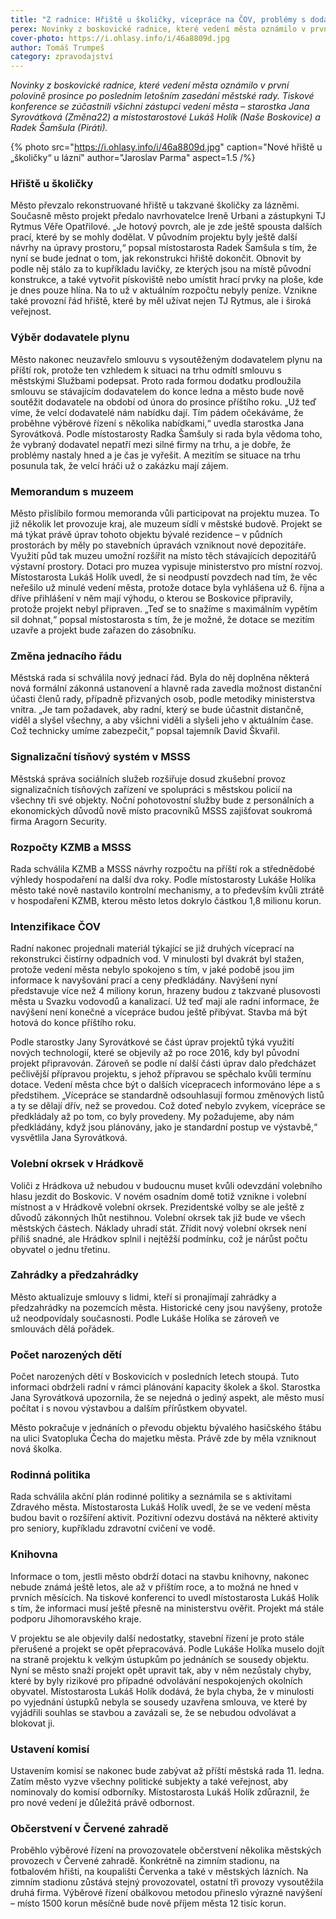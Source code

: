 ```yaml
---
title: "Z radnice: Hřiště u školičky, vícepráce na ČOV, problémy s dodavatelem plynu, volby v Hrádkově"
perex: Novinky z boskovické radnice, které vedení města oznámilo v první polovině prosince po posledním letošním zasedání městské rady.
cover-photo: https://i.ohlasy.info/i/46a8809d.jpg
author: Tomáš Trumpeš
category: zpravodajství
---
```


*Novinky z boskovické radnice, které vedení města oznámilo v první polovině prosince po posledním letošním zasedání městské rady. Tiskové konference se zúčastnili všichni zástupci vedení města – starostka Jana Syrovátková (Změna22) a místostarostové Lukáš Holík (Naše Boskovice) a Radek Šamšula (Piráti).*

{% photo src="https://i.ohlasy.info/i/46a8809d.jpg" caption="Nové hřiště u „školičky“ u lázní" author="Jaroslav Parma" aspect=1.5 /%}

### Hřiště u školičky

Město převzalo rekonstruované hřiště u takzvané školičky za lázněmi. Současně město projekt předalo navrhovatelce Ireně Urbani a zástupkyni TJ Rytmus Věře Opatřilové. „Je hotový povrch, ale je zde ještě spousta dalších prací, které by se mohly dodělat. V původním projektu byly ještě další návrhy na úpravy prostoru,“ popsal místostarosta Radek Šamšula s tím, že nyní se bude jednat o tom, jak rekonstrukci hřiště dokončit. Obnovit by podle něj stálo za to kupříkladu lavičky, ze kterých jsou na místě původní konstrukce, a také vytvořit pískoviště nebo umístit hrací prvky na ploše, kde je dnes pouze hlína. Na to už v aktuálním rozpočtu nebyly peníze. Vznikne také provozní řád hřiště, které by měl užívat nejen TJ Rytmus, ale i široká veřejnost. 

### Výběr dodavatele plynu

Město nakonec neuzavřelo smlouvu s vysoutěženým dodavatelem plynu na příští rok, protože ten vzhledem k situaci na trhu odmítl smlouvu s městskými Službami podepsat. Proto rada formou dodatku prodloužila smlouvu se stávajícím dodavatelem do konce ledna a město bude nově soutěžit dodavatele na období od února do prosince příštího roku. „Už teď víme, že velcí dodavatelé nám nabídku dají. Tím pádem očekáváme, že proběhne výběrové řízení s několika nabídkami,“ uvedla starostka Jana Syrovátková. Podle místostarosty Radka Šamšuly si rada byla vědoma toho, že vybraný dodavatel nepatří mezi silné firmy na trhu, a je dobře, že problémy nastaly hned a je čas je vyřešit. A mezitím se situace na trhu posunula tak, že velcí hráči už o zakázku mají zájem.

### Memorandum s muzeem

Město přislíbilo formou memoranda vůli participovat na projektu muzea. To již několik let provozuje kraj, ale muzeum sídlí v městské budově. Projekt se má týkat právě úprav tohoto objektu bývalé rezidence – v půdních prostorách by měly po stavebních úpravách vzniknout nové depozitáře. Využití půd tak muzeu umožní rozšířit na místo těch stávajících depozitářů výstavní prostory. Dotaci pro muzea vypisuje ministerstvo pro místní rozvoj. Místostarosta Lukáš Holík uvedl, že si neodpustí povzdech nad tím, že věc neřešilo už minulé vedení města, protože dotace byla vyhlášena už 6. října a dříve přihlášení v něm mají výhodu, o kterou se Boskovice připravily, protože projekt nebyl připraven. „Teď se to snažíme s maximálním vypětím sil dohnat,“ popsal místostarosta s tím, že je možné, že dotace se mezitím uzavře a projekt bude zařazen do zásobníku.

### Změna jednacího řádu

Městská rada si schválila nový jednací řád. Byla do něj doplněna některá nová formální zákonná ustanovení a hlavně rada zavedla možnost distanční účasti členů rady, případně přizvaných osob, podle metodiky ministerstva vnitra. „Je tam požadavek, aby radní, který se bude účastnit distančně, viděl a slyšel všechny, a aby všichni viděli a slyšeli jeho v aktuálním čase. Což technicky umíme zabezpečit,“ popsal tajemník David Škvařil.

### Signalizační tísňový systém v MSSS

Městská správa sociálních služeb rozšiřuje dosud zkušební provoz signalizačních tísňových zařízení ve spolupráci s městskou policií na všechny tři své objekty. Noční pohotovostní služby bude z personálních a ekonomických důvodů nově místo pracovníků MSSS zajišťovat soukromá firma Aragorn Security.

### Rozpočty KZMB a MSSS

Rada schválila KZMB a MSSS návrhy rozpočtu na příští rok a střednědobé výhledy hospodaření na další dva roky. Podle místostarosty Lukáše Holíka město také nově nastavilo kontrolní mechanismy, a to především kvůli ztrátě v hospodaření KZMB, kterou město letos dokrylo částkou 1,8 milionu korun.

### Intenzifikace ČOV

Radní nakonec projednali materiál týkající se již druhých víceprací na rekonstrukci čistírny odpadních vod. V minulosti byl dvakrát byl stažen, protože vedení města nebylo spokojeno s tím, v jaké podobě jsou jim informace k navyšování prací a ceny předkládány. Navýšení nyní představuje více než 4 miliony korun, hrazeny budou z takzvané plusovosti města u Svazku vodovodů a kanalizací. Už teď mají ale radní informace, že navýšení není konečné a vícepráce budou ještě přibývat. Stavba má být hotová do konce příštího roku.

Podle starostky Jany Syrovátkové se část úprav projektů týká využití nových technologií, které se objevily až po roce 2016, kdy byl původní projekt připravován. Zároveň se podle ní další části úprav dalo předcházet pečlivější přípravou projektu, s jehož přípravou se spěchalo kvůli termínu dotace. Vedení města chce být o dalších vícepracech informováno lépe a s předstihem. „Vícepráce se standardně odsouhlasují formou změnových listů a ty se dělají dřív, než se provedou. Což doteď nebylo zvykem, vícepráce se předkládaly až po tom, co byly provedeny. My požadujeme, aby nám předkládány, když jsou plánovány, jako je standardní postup ve výstavbě,“ vysvětlila Jana Syrovátková.

### Volební okrsek v Hrádkově

Voliči z Hrádkova už nebudou v budoucnu muset kvůli odevzdání volebního hlasu jezdit do Boskovic. V novém osadním domě totiž vznikne i volební místnost a v Hrádkově volební okrsek. Prezidentské volby se ale ještě z důvodů zákonných lhůt nestihnou. Volební okrsek tak již bude ve všech městských částech. Náklady uhradí stát. Zřídit nový volební okrsek není příliš snadné, ale Hrádkov splnil i nejtěžší podmínku, což je nárůst počtu obyvatel o jednu třetinu.

### Zahrádky a předzahrádky

Město aktualizuje smlouvy s lidmi, kteří si pronajímají zahrádky a předzahrádky na pozemcích města. Historické ceny jsou navýšeny, protože už neodpovídaly současnosti. Podle Lukáše Holíka se zároveň ve smlouvách dělá pořádek.

### Počet narozených dětí

Počet narozených dětí v Boskovicích v posledních letech stoupá. Tuto informaci obdrželi radní v rámci plánování kapacity školek a škol. Starostka Jana Syrovátková upozornila, že se nejedná o jediný aspekt, ale město musí počítat i s novou výstavbou a dalším přírůstkem obyvatel. 

Město pokračuje v jednáních o převodu objektu bývalého hasičského štábu na ulici Svatopluka Čecha do majetku města. Právě zde by měla vzniknout nová školka.

### Rodinná politika

Rada schválila akční plán rodinné politiky a seznámila se s aktivitami Zdravého města. Místostarosta Lukáš Holík uvedl, že se ve vedení města budou bavit o rozšíření aktivit. Pozitivní odezvu dostává na některé aktivity pro seniory, kupříkladu zdravotní cvičení ve vodě.

### Knihovna

Informace o tom, jestli město obdrží dotaci na stavbu knihovny, nakonec nebude známá ještě letos, ale až v příštím roce, a to možná ne hned v prvních měsících. Na tiskové konferenci to uvedl místostarosta Lukáš Holík s tím, že informaci musí ještě přesně na ministerstvu ověřit. Projekt má stále podporu Jihomoravského kraje.

V projektu se ale objevily další nedostatky, stavební řízení je proto stále přerušené a projekt se opět přepracovává. Podle Lukáše Holíka muselo dojít na straně projektu k velkým ústupkům po jednáních se sousedy objektu. Nyní se město snaží projekt opět upravit tak, aby v něm nezůstaly chyby, které by byly rizikové pro případné odvolávání nespokojených okolních obyvatel. Místostarosta Lukáš Holík dodává, že byla chyba, že v minulosti po vyjednání ústupků nebyla se sousedy uzavřena smlouva, ve které by vyjádřili souhlas se stavbou a zavázali se, že se nebudou odvolávat a blokovat ji.

### Ustavení komisí

Ustavením komisí se nakonec bude zabývat až příští městská rada 11. ledna. Zatím město vyzve všechny politické subjekty a také veřejnost, aby nominovaly do komisí odborníky. Místostarosta Lukáš Holík zdůraznil, že pro nové vedení je důležitá právě odbornost.

### Občerstvení v Červené zahradě

Proběhlo výběrové řízení na provozovatele občerstvení několika městských provozech v Červené zahradě. Konkrétně na zimním stadionu, na fotbalovém hřišti, na koupališti Červenka a také v městských lázních. Na zimním stadionu zůstává stejný provozovatel, ostatní tři provozy vysoutěžila druhá firma. Výběrové řízení obálkovou metodou přineslo výrazné navýšení – místo 1500 korun měsíčně bude nově příjem města 12 tisíc korun.